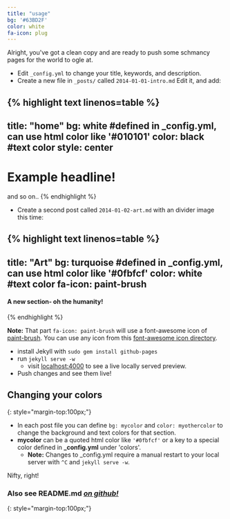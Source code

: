 ```yaml
---
title: "usage"
bg: '#63BD2F'
color: white
fa-icon: plug
---
```


Alright, you've got a clean copy and are ready to push some schmancy pages for the world to ogle at.

- Edit `_config.yml` to change your title, keywords, and description.
- Create a new file in `_posts/` called `2014-01-01-intro.md`
  Edit it, and add:

{% highlight text linenos=table %}
---
title: "home"
bg: white     #defined in _config.yml, can use html color like '#010101'
color: black  #text color
style: center
---

# Example headline!
and so on..
{% endhighlight %}

- Create a second post called `2014-01-02-art.md` with an divider image this time:

{% highlight text linenos=table %}
---
title: "Art"
bg: turquoise  #defined in _config.yml, can use html color like '#0fbfcf'
color: white   #text color
fa-icon: paint-brush
---

#### A new section- oh the humanity!
{% endhighlight %}

**Note:** That part `fa-icon: paint-brush` will use a font-awesome icon of [paint-brush](http://fortawesome.github.io/Font-Awesome/icon/paint-brush/). You can use any icon from this [font-awesome icon directory](http://fortawesome.github.io/Font-Awesome/icons/).

- install Jekyll with `sudo gem install github-pages`
- run `jekyll serve -w`
  - visit [localhost:4000](http://localhost:4000) to see a live locally served preview.
- Push changes and see them live!




## **Changing your colors**
{: style="margin-top:100px;"}

- In each post file you can define `bg: mycolor` and `color: myothercolor` to change the background and text colors for that section.
- **mycolor** can be a quoted html color like `'#0fbfcf'` or a key to a special color defined in **_config.yml** under 'colors'.
  - **Note:** Changes to _config.yml require a manual restart to your local server with `^C` and `jekyll serve -w`.

Nifty, right!



### Also see **README.md** [*on github!*](https://github.com/t413/SinglePaged#usage)
{: style="margin-top:100px;"}


